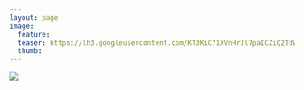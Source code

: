 ```yaml
---
layout: page
image:
  feature:
  teaser: https://lh3.googleusercontent.com/KT3KiC71XVnHrJl7paICZiQ2TdW1Tctd3veUu-VJd0o=w245
  thumb:
---
```


[![](https://lh3.googleusercontent.com/ntUzd_1rdeNB5TJwSPyZRWT03E1j9JT84vryR-uQ_gQ=w800)](https://lh3.googleusercontent.com/ntUzd_1rdeNB5TJwSPyZRWT03E1j9JT84vryR-uQ_gQ=s0)
